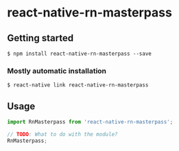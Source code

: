# react-native-rn-masterpass

## Getting started

`$ npm install react-native-rn-masterpass --save`

### Mostly automatic installation

`$ react-native link react-native-rn-masterpass`

## Usage
```javascript
import RnMasterpass from 'react-native-rn-masterpass';

// TODO: What to do with the module?
RnMasterpass;
```

